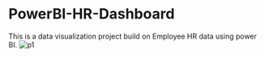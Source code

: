 # PowerBI-HR-Dashboard
This is a data visualization project build on Employee HR data using power BI. 
![p1](https://github.com/Harikrishnan-Nair/PowerBI-HR-Dashboard/assets/95662379/d06851e8-7d46-45b9-a3d3-601e3b4d49ee)

